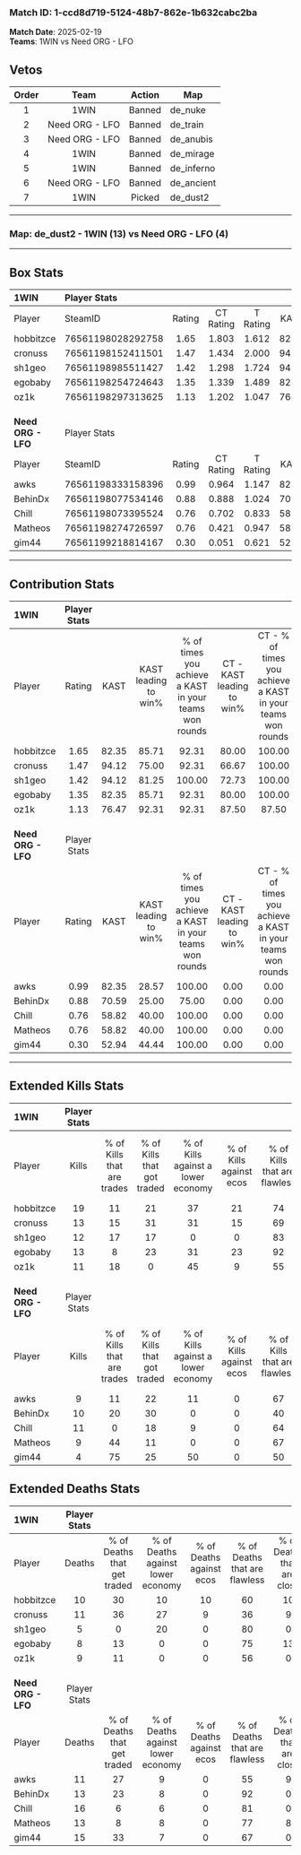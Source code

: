 ### Match ID: 1-ccd8d719-5124-48b7-862e-1b632cabc2ba  
**Match Date**: 2025-02-19  
**Teams**: 1WIN vs Need ORG - LFO  

## Vetos  

| Order | Team | Action | Map |
| :---: | :--: | :----: | --- |
| 1 | 1WIN | Banned | de_nuke |
| 2 | Need ORG - LFO | Banned | de_train |
| 3 | Need ORG - LFO | Banned | de_anubis |
| 4 | 1WIN | Banned | de_mirage |
| 5 | 1WIN | Banned | de_inferno |
| 6 | Need ORG - LFO | Banned | de_ancient |
| 7 | 1WIN | Picked | de_dust2 |

---  

### **Map**: de_dust2 - 1WIN (13) vs Need ORG - LFO (4)  
---  

## Box Stats  

| **1WIN**           | Player Stats      |        |           |          |       |       |       |         |        |      |     |
| :- | :- | :-: | :-: | :-: | :-: | :-: | :-: | :-: | :-: | :-: | :-: |
| Player             | SteamID           | Rating | CT Rating | T Rating | KAST  |  ADR  | Kills | Assists | Deaths | K/D  | HS% |
| hobbitzce          | 76561198028292758 |  1.65  |   1.803   |  1.612   | 82.35 | 94.5  |  19   |    5    |   10   | 1.90 | 47  |
| cronuss            | 76561198152411501 |  1.47  |   1.434   |  2.000   | 94.12 | 106.7 |  13   |   11    |   11   | 1.18 | 76  |
| sh1geo             | 76561198985511427 |  1.42  |   1.298   |  1.724   | 94.12 | 63.8  |  12   |    3    |   5    | 2.40 | 83  |
| egobaby            | 76561198254724643 |  1.35  |   1.339   |  1.489   | 82.35 | 81.7  |  13   |    3    |   8    | 1.63 | 23  |
| oz1k               | 76561198297313625 |  1.13  |   1.202   |  1.047   | 76.47 | 67.8  |  11   |    2    |   9    | 1.22 | 81  |
|                    |                   |        |           |          |       |       |       |         |        |      |     |
|                    |                   |        |           |          |       |       |       |         |        |      |     |
|                    |                   |        |           |          |       |       |       |         |        |      |     |
| **Need ORG - LFO** | Player Stats      |        |           |          |       |       |       |         |        |      |     |
| Player             | SteamID           | Rating | CT Rating | T Rating | KAST  |  ADR  | Kills | Assists | Deaths | K/D  | HS% |
| awks               | 76561198333158396 |  0.99  |   0.964   |  1.147   | 82.35 | 58.5  |   9   |    4    |   11   | 0.82 | 55  |
| BehinDx            | 76561198077534146 |  0.88  |   0.888   |  1.024   | 70.59 | 58.4  |  10   |    2    |   13   | 0.77 | 70  |
| Chill              | 76561198073395524 |  0.76  |   0.702   |  0.833   | 58.82 | 65.1  |  11   |    1    |   16   | 0.69 | 54  |
| Matheos            | 76561198274726597 |  0.76  |   0.421   |  0.947   | 58.82 | 57.7  |   9   |    6    |   13   | 0.69 | 55  |
| gim44              | 76561199218814167 |  0.30  |   0.051   |  0.621   | 52.94 | 32.5  |   4   |    2    |   15   | 0.27 | 50  |
---  

## Contribution Stats  

| **1WIN**           | Player Stats |       |                      |                                                        |                           |                                                             |                          |                                                            |
| :- | :-: | :-: | :-: | :-: | :-: | :-: | :-: | :-: |
| Player             |    Rating    | KAST  | KAST leading to win% | % of times you achieve a KAST in your teams won rounds | CT - KAST leading to win% | CT - % of times you achieve a KAST in your teams won rounds | T - KAST leading to win% | T - % of times you achieve a KAST in your teams won rounds |
| hobbitzce          |     1.65     | 82.35 |        85.71         |                         92.31                          |           80.00           |                           100.00                            |          100.00          |                           80.00                            |
| cronuss            |     1.47     | 94.12 |        75.00         |                         92.31                          |           66.67           |                           100.00                            |          100.00          |                           80.00                            |
| sh1geo             |     1.42     | 94.12 |        81.25         |                         100.00                         |           72.73           |                           100.00                            |          100.00          |                           100.00                           |
| egobaby            |     1.35     | 82.35 |        85.71         |                         92.31                          |           80.00           |                           100.00                            |          100.00          |                           80.00                            |
| oz1k               |     1.13     | 76.47 |        92.31         |                         92.31                          |           87.50           |                            87.50                            |          100.00          |                           100.00                           |
|                    |              |       |                      |                                                        |                           |                                                             |                          |                                                            |
|                    |              |       |                      |                                                        |                           |                                                             |                          |                                                            |
|                    |              |       |                      |                                                        |                           |                                                             |                          |                                                            |
| **Need ORG - LFO** | Player Stats |       |                      |                                                        |                           |                                                             |                          |                                                            |
| Player             |    Rating    | KAST  | KAST leading to win% | % of times you achieve a KAST in your teams won rounds | CT - KAST leading to win% | CT - % of times you achieve a KAST in your teams won rounds | T - KAST leading to win% | T - % of times you achieve a KAST in your teams won rounds |
| awks               |     0.99     | 82.35 |        28.57         |                         100.00                         |           0.00            |                            0.00                             |          36.36           |                           100.00                           |
| BehinDx            |     0.88     | 70.59 |        25.00         |                         75.00                          |           0.00            |                            0.00                             |          37.50           |                           75.00                            |
| Chill              |     0.76     | 58.82 |        40.00         |                         100.00                         |           0.00            |                            0.00                             |          57.14           |                           100.00                           |
| Matheos            |     0.76     | 58.82 |        40.00         |                         100.00                         |           0.00            |                            0.00                             |          57.14           |                           100.00                           |
| gim44              |     0.30     | 52.94 |        44.44         |                         100.00                         |           0.00            |                            0.00                             |          50.00           |                           100.00                           |
---  

## Extended Kills Stats  

| **1WIN**           | Player Stats |                            |                            |                                    |                         |                              |                                 |                                       |                    |           |
| :- | :-: | :-: | :-: | :-: | :-: | :-: | :-: | :-: | :-: | :-: |
| Player             |    Kills     | % of Kills that are trades | % of Kills that got traded | % of Kills against a lower economy | % of Kills against ecos | % of Kills that are flawless | % of Kills that are close duels | % of Kills that are assisted by flash | Pistol Round Kills | AWP Kills |
| hobbitzce          |      19      |             11             |             21             |                 37                 |           21            |              74              |                5                |                  11                   |         0          |     3     |
| cronuss            |      13      |             15             |             31             |                 31                 |           15            |              69              |                0                |                   0                   |         0          |     3     |
| sh1geo             |      12      |             17             |             17             |                 0                  |            0            |              83              |                0                |                   0                   |         0          |     2     |
| egobaby            |      13      |             8              |             23             |                 31                 |           23            |              92              |                0                |                   8                   |         9          |     0     |
| oz1k               |      11      |             18             |             0              |                 45                 |            9            |              55              |                9                |                   9                   |         0          |     2     |
|                    |              |                            |                            |                                    |                         |                              |                                 |                                       |                    |           |
|                    |              |                            |                            |                                    |                         |                              |                                 |                                       |                    |           |
|                    |              |                            |                            |                                    |                         |                              |                                 |                                       |                    |           |
| **Need ORG - LFO** | Player Stats |                            |                            |                                    |                         |                              |                                 |                                       |                    |           |
| Player             |    Kills     | % of Kills that are trades | % of Kills that got traded | % of Kills against a lower economy | % of Kills against ecos | % of Kills that are flawless | % of Kills that are close duels | % of Kills that are assisted by flash | Pistol Round Kills | AWP Kills |
| awks               |      9       |             11             |             22             |                 11                 |            0            |              67              |                0                |                   0                   |         4          |     1     |
| BehinDx            |      10      |             20             |             30             |                 0                  |            0            |              40              |               10                |                   0                   |         0          |     1     |
| Chill              |      11      |             0              |             18             |                 9                  |            0            |              64              |               18                |                  18                   |         0          |     2     |
| Matheos            |      9       |             44             |             11             |                 0                  |            0            |              67              |                0                |                   0                   |         0          |     0     |
| gim44              |      4       |             75             |             25             |                 50                 |            0            |              50              |                0                |                  25                   |         0          |     0     |
## Extended Deaths Stats  

| **1WIN**           | Player Stats |                             |                                   |                          |                               |                            |                           |               |
| :- | :-: | :-: | :-: | :-: | :-: | :-: | :-: | :-: |
| Player             |    Deaths    | % of Deaths that get traded | % of Deaths against lower economy | % of Deaths against ecos | % of Deaths that are flawless | % of Deaths that are close | % of Deaths while blinded | Deaths to AWP |
| hobbitzce          |      10      |             30              |                10                 |            10            |              60               |             10             |            10             |       0       |
| cronuss            |      11      |             36              |                27                 |            9             |              36               |             9              |             0             |       2       |
| sh1geo             |      5       |              0              |                20                 |            0             |              80               |             0              |            20             |       1       |
| egobaby            |      8       |             13              |                 0                 |            0             |              75               |             13             |            13             |       0       |
| oz1k               |      9       |             11              |                 0                 |            0             |              56               |             0              |             0             |       1       |
|                    |              |                             |                                   |                          |                               |                            |                           |               |
|                    |              |                             |                                   |                          |                               |                            |                           |               |
|                    |              |                             |                                   |                          |                               |                            |                           |               |
| **Need ORG - LFO** | Player Stats |                             |                                   |                          |                               |                            |                           |               |
| Player             |    Deaths    | % of Deaths that get traded | % of Deaths against lower economy | % of Deaths against ecos | % of Deaths that are flawless | % of Deaths that are close | % of Deaths while blinded | Deaths to AWP |
| awks               |      11      |             27              |                 9                 |            0             |              55               |             9              |             9             |       2       |
| BehinDx            |      13      |             23              |                 8                 |            0             |              92               |             0              |             8             |       1       |
| Chill              |      16      |              6              |                 6                 |            0             |              81               |             0              |             6             |       3       |
| Matheos            |      13      |              8              |                 8                 |            0             |              77               |             8              |             0             |       1       |
| gim44              |      15      |             33              |                 7                 |            0             |              67               |             0              |             7             |       2       |
